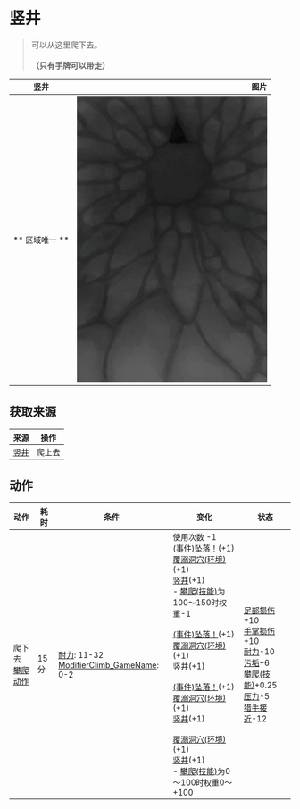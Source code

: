 # 竖井  
> 可以从这里爬下去。<br><br><b>（只有手牌可以带走）</b>  
  
  竖井  |   图片   
 ----  |  ----:   
 ** 区域唯一 **  |  ![](Sprite/ShaftDown.png)   
  
## 获取来源  
来源  |  操作  
----  |  ----  
[竖井](ShaftFloodedChamberToCrystalChamber.md)  |  爬上去  
## 动作  
动作  |  耗时  |  条件  |  变化  |  状态  
----  |  ----  |  ----  |  ----  |  ----  
爬下去<br>[攀爬动作](ClimbAction.md)  |  15分  |  [耐力](Stamina.md): 11-32<br>[ModifierClimb_GameName](ModifierClimb.md): 0-2  |  使用次数  -1<br>[(事件)坠落！](Event_FallSprains.md)(+1)<br>[覆溺洞穴(环境)](Env_FloodedChamber.md)(+1)<br>[竖井](ShaftFloodedChamberToCrystalChamber.md)(+1)<br>- [攀爬(技能)](Skill_Climbing.md)为100～150时权重-1<br><br>[(事件)坠落！](Event_FallAbrasion.md)(+1)<br>[覆溺洞穴(环境)](Env_FloodedChamber.md)(+1)<br>[竖井](ShaftFloodedChamberToCrystalChamber.md)(+1)<br><br>[(事件)坠落！](Event_FallBruise.md)(+1)<br>[覆溺洞穴(环境)](Env_FloodedChamber.md)(+1)<br>[竖井](ShaftFloodedChamberToCrystalChamber.md)(+1)<br><br>[覆溺洞穴(环境)](Env_FloodedChamber.md)(+1)<br>[竖井](ShaftFloodedChamberToCrystalChamber.md)(+1)<br>- [攀爬(技能)](Skill_Climbing.md)为0～100时权重0～+100<br>  |  [足部损伤](FootDamage.md)+10<br>[手掌损伤](HandDamage.md)+10<br>[耐力](Stamina.md)-10<br>[污垢](Filth.md)+6<br>[攀爬(技能)](Skill_Climbing.md)+0.25<br>[压力](Stress.md)-5<br>[猎手接近](HuntersProximity.md)-12  
